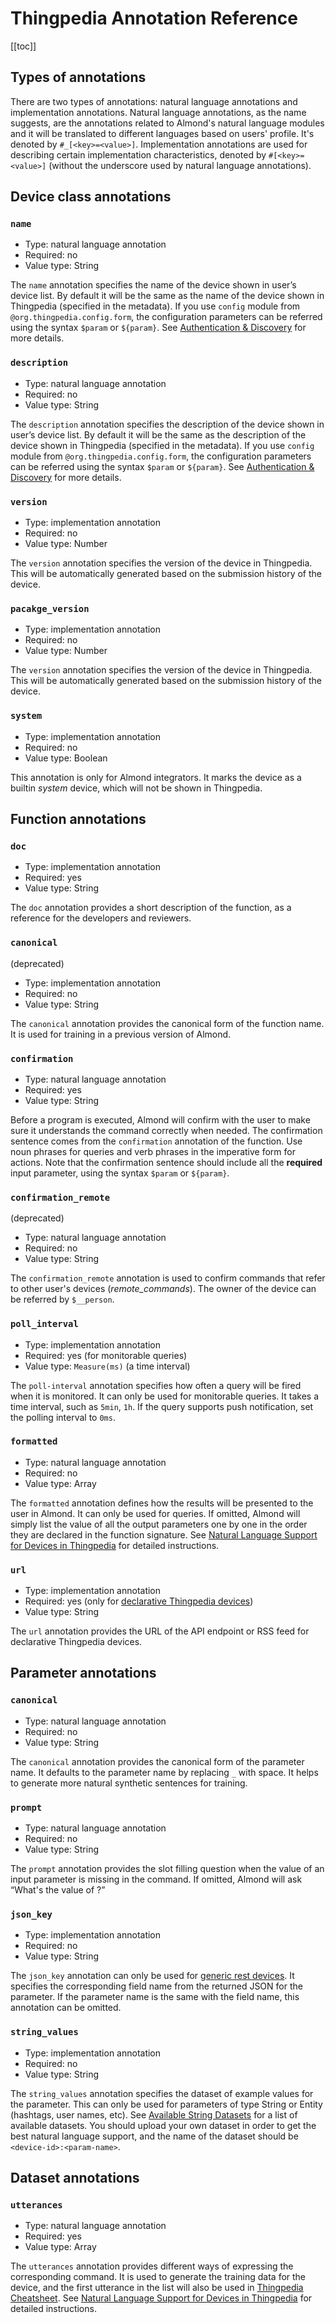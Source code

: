 # Thingpedia Annotation Reference

[[toc]]

## Types of annotations
There are two types of annotations: natural language annotations
and implementation annotations. 
Natural language annotations, as the name suggests, are the annotations related to 
Almond's natural language modules and 
it will be translated to different languages based on users' profile. 
It's denoted by `#_[<key>=<value>]`.
Implementation annotations are used for describing certain implementation characteristics, 
denoted by `#[<key>=<value>]` (without the underscore used by natural language annotations).

## Device class annotations
### `name`
- Type: natural language annotation
- Required: no
- Value type: String

The `name` annotation specifies the name of the device shown in user’s device list. 
By default it will be the same as the name of the device shown in Thingpedia (specified in the metadata).
If you use `config` module from `@org.thingpedia.config.form`, the configuration parameters can be referred
using the syntax `$param` or `${param}`.
See [Authentication & Discovery](/doc/thingpedia-device-intro-auth-n-discovery.md) for more details.
               ​
### `description`
- Type: natural language annotation
- Required: no
- Value type: String

The `description` annotation specifies the description of the device shown in user’s device list. 
By default it will be the same as the description of the device shown in Thingpedia (specified in the metadata).
If you use `config` module from `@org.thingpedia.config.form`, the configuration parameters can be referred
using the syntax `$param` or `${param}`. 
See [Authentication & Discovery](/doc/thingpedia-device-intro-auth-n-discovery.md) for more details.

### `version`
- Type: implementation annotation
- Required: no
- Value type: Number

The `version` annotation specifies the version of the device in Thingpedia.
This will be automatically generated based on the submission history of the device.  

### `pacakge_version`
- Type: implementation annotation
- Required: no
- Value type: Number

The `version` annotation specifies the version of the device in Thingpedia.
This will be automatically generated based on the submission history of the device. 

### `system`
- Type: implementation annotation
- Required: no
- Value type: Boolean

This annotation is only for Almond integrators. It marks the device as a builtin _system_ device,
which will not be shown in Thingpedia. 

## Function annotations
### `doc`
- Type: implementation annotation
- Required: yes
- Value type: String

The `doc` annotation provides a short description of the function, 
as a reference for the developers and reviewers.

### `canonical`
(deprecated)

- Type: implementation annotation
- Required: no 
- Value type: String

The `canonical` annotation provides the canonical form of the function name.
It is used for training in a previous version of Almond. 
​
### `confirmation`
- Type: natural language annotation
- Required: yes
- Value type: String

Before a program is executed, Almond will confirm with the user 
to make sure it understands the command correctly when needed. 
The confirmation sentence comes from the `confirmation` annotation of the function.
Use noun phrases for queries and verb phrases in the imperative form for actions. 
Note that the confirmation sentence should include all the __required__ input parameter,
using the syntax `$param` or `${param}`.

### `confirmation_remote`
(deprecated)

- Type: natural language annotation
- Required: no
- Value type: String

The `confirmation_remote` annotation is used to confirm commands that refer to other user's
devices (_remote_commands_). The owner of the device can be referred by `$__person`.

### `poll_interval`
- Type: implementation annotation
- Required: yes (for monitorable queries)
- Value type: `Measure(ms)` (a time interval)

The `poll-interval` annotation specifies how often a query will be fired when it is monitored.
It can only be used for monitorable queries. 
It takes a time interval, such as `5min`, `1h`. 
If the query supports push notification, set the polling interval to `0ms`. 

### `formatted`
- Type: natural language annotation
- Required: no
- Value type: Array

The `formatted` annotation defines how the results will be presented to the user in Almond.
It can only be used for queries. 
If omitted, Almond will simply list the value of all the output parameters one by one 
in the order they are declared in the function signature.
See [Natural Language Support for Devices in Thingpedia](/doc/thingpedia-nl-support.md#output-format) for detailed instructions. 

### `url`
- Type: implementation annotation
- Required: yes (only for [declarative Thingpedia devices](/doc/thingpedia-device-with-zero-code.md))
- Value type: String

The `url` annotation provides the URL of the API endpoint or RSS feed for declarative Thingpedia devices. 

## Parameter annotations
### `canonical`
- Type: natural language annotation
- Required: no
- Value type: String

The `canonical` annotation provides the canonical form of the parameter name. 
It defaults to the parameter name by replacing `_` with space.
It helps to generate more natural synthetic sentences for training. 

### `prompt`
- Type: natural language annotation
- Required: no
- Value type: String

The `prompt` annotation provides the slot filling question when
the value of an input parameter is missing in the command.
If omitted, Almond will ask “What's the value of <param>?” 

### `json_key`
- Type: implementation annotation
- Required: no 
- Value type: String

The `json_key` annotation can only be used for [generic rest devices](/doc/thingpedia-device-with-zero-code.md#generic-rest).
It specifies the corresponding field name from the returned JSON for the parameter.
If the parameter name is the same with the field name, this annotation can be omitted.

### `string_values`
- Type: implementation annotation
- Required: no 
- Value type: String

The `string_values` annotation specifies the dataset of example values for the parameter.
This can only be used for parameters of type String or Entity (hashtags, user names, etc).
See [Available String Datasets](/thingpedia/strings) for a list of available datasets.
You should upload your own dataset in order to get the best natural language support,
and the name of the dataset should be `<device-id>:<param-name>`.
 

## Dataset annotations
### `utterances`
- Type: natural language annotation
- Required: yes
- Value type: Array

The `utterances` annotation provides different ways of expressing the corresponding command. 
It is used to generate the training data for the device, and the first utterance in the list
will also be used in [Thingpedia Cheatsheet](/thingpedia/cheatsheet).
See [Natural Language Support for Devices in Thingpedia](/doc/thingpedia-nl-support.md#utterances) for detailed instructions. 
